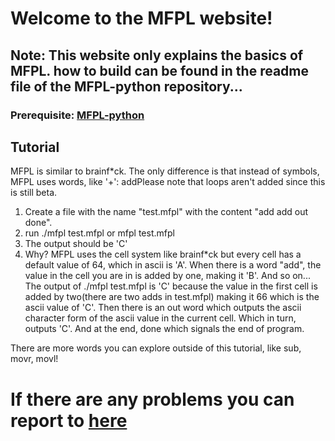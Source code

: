 # Welcome to the MFPL website!

## Note: This website only explains the basics of MFPL. how to build can be found in the readme file of the MFPL-python repository...

### Prerequisite: [MFPL-python](https://github.com/jason-kills-u/MFPL-python)

## Tutorial

MFPL is similar to brainf*ck. The only difference is that instead of symbols, MFPL uses words, like '+': addPlease note that loops aren't added since this is still beta.

1. Create a file with the name "test.mfpl" with the content "add add out done".
3. run ./mfpl test.mfpl or mfpl test.mfpl
4. The output should be 'C'
5. Why? MFPL uses the cell system like brainf*ck but every cell has a default value of 64, which in ascii is 'A'. When there is a word "add", the value in the cell you are in is added by one, making it 'B'. And so on... The output of ./mfpl test.mfpl is 'C' because the value in the first cell is added by two(there are two adds in test.mfpl) making it 66 which is the ascii value of 'C'. Then there is an out word which outputs the ascii character form of the ascii value in the current cell. Which in turn, outputs 'C'. And at the end, done which signals the end of program.

There are more words you can explore outside of this tutorial, like sub, movr, movl!

# If there are any problems you can report to [here](https://github.com/jason-kills-u/MFPL/issues)
